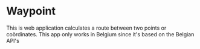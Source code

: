 # Waypoint

This is web application calculates a route between two points or coördinates. This app only works in Belgium since it's based on the Belgian API's
